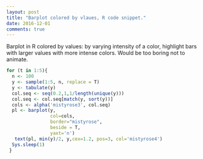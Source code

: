 ```yaml
---
layout: post
title: "Barplot colored by vlaues, R code snippet."
date: 2016-12-01
comments: true
---
```


Barplot in R colored by values: by varying intensity of a color, highlight bars with larger values with more intense colors.
Would be too boring not to animate.
```R
for (t in 1:5){  
  n <- 100  
  y <- sample(1:5, n, replace = T)  
  y <- tabulate(y)  
  col.seq <- seq(0.2,1,1/length(unique(y)))  
  col.seq <- col.seq[match(y, sort(y))]    
  cols <- alpha('mistyrose3', col.seq)     
  pl <- barplot(y,           
                col=cols,          
                border="mistyrose",          
                beside = T,          
                yaxt='n')    
   text(pl, min(y)/2, y,cex=1.2, pos=3, col='mistyrose4')  
  Sys.sleep(1)
 }
```      
